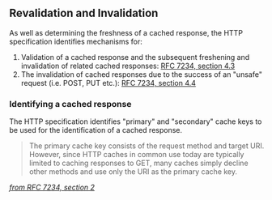## Revalidation and Invalidation

As well as determining the freshness of a cached response, the HTTP specification identifies mechanisms for:

1. Validation of a cached response and the subsequent freshening and invalidation of related cached responses: [RFC 7234, section 4.3][1]
2. The invalidation of cached responses due to the success of an "unsafe" request (i.e. POST, PUT etc.): [RFC 7234, section 4.4][2]

### Identifying a cached response

The HTTP specification identifies "primary" and "secondary" cache keys to be used for the identification of a cached response.

> The primary cache key consists of the request method and target URI. However, since HTTP caches in common use today are typically limited to caching responses to GET, many caches simply decline other methods and use only the URI as the primary cache key.

[_from RFC 7234, section 2_][3]



[1]: http://httpwg.org/specs/rfc7234.html#validation.model
[2]: http://httpwg.org/specs/rfc7234.html#invalidation
[3]: http://httpwg.org/specs/rfc7234.html#caching.overview

